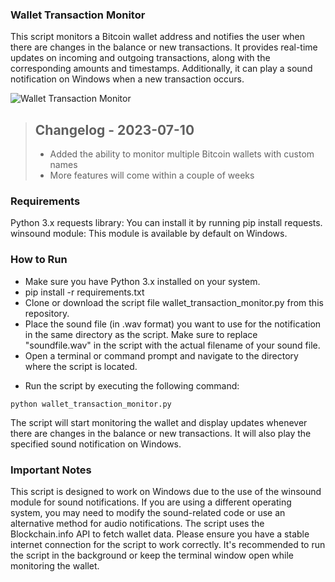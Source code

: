 ### Wallet Transaction Monitor
This script monitors a Bitcoin wallet address and notifies the user when there are changes in the balance or new transactions. It provides real-time updates on incoming and outgoing transactions, along with the corresponding amounts and timestamps. Additionally, it can play a sound notification on Windows when a new transaction occurs.

<img src="https://i.ibb.co/6DtVpR3/Screenshot-2023-07-10-101803.png)" alt="Wallet Transaction Monitor">

> ## Changelog - 2023-07-10
>  * Added the ability to monitor multiple Bitcoin wallets with custom names
>  * More features will come within a couple of weeks

### Requirements
Python 3.x
requests library: You can install it by running pip install requests.
winsound module: This module is available by default on Windows.


### How to Run
* Make sure you have Python 3.x installed on your system.
* pip install -r requirements.txt
* Clone or download the script file wallet_transaction_monitor.py from this repository.
* Place the sound file (in .wav format) you want to use for the notification in the same directory as the script. Make sure to replace "soundfile.wav" in the script with the actual filename of your sound file.
* Open a terminal or command prompt and navigate to the directory where the script is located.

- Run the script by executing the following command:
``` shell
python wallet_transaction_monitor.py
```

The script will start monitoring the wallet and display updates whenever there are changes in the balance or new transactions. It will also play the specified sound notification on Windows.

### Important Notes
This script is designed to work on Windows due to the use of the winsound module for sound notifications. If you are using a different operating system, you may need to modify the sound-related code or use an alternative method for audio notifications.
The script uses the Blockchain.info API to fetch wallet data. Please ensure you have a stable internet connection for the script to work correctly.
It's recommended to run the script in the background or keep the terminal window open while monitoring the wallet.
